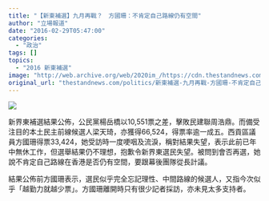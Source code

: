 ```yaml
---
title: "【新東補選】九月再戰？　方國珊：不肯定自己路線仍有空間"
author: "立場報道"
date: "2016-02-29T05:47:00"
categories:
  - "政治"
tags: []
topics:
  - "2016 新東補選"
image: "http://web.archive.org/web/2020im_/https://cdn.thestandnews.com/media/photos/cache/fong_zdTqf_1200x0.png"
original_url: "thestandnews.com/politics/新東補選-九月再戰-方國珊-不肯定自己路線仍有空間"
---
```

![](http://web.archive.org/web/2020im_/https://cdn.thestandnews.com/media/photos/cache/fong_zdTqf_1200x0.png)

新界東補選結果公佈，公民黨楊岳橋以10,551票之差，擊敗民建聯周浩鼎。而備受注目的本土民主前線候選人梁天琦，亦獲得66,524，得票率逾一成五。西貢區議員方國珊得票33,424，她受訪時一度哽咽及流淚，稱對結果失望，表示此前已年中無休工作，但選舉結果仍不理想，抱歉令新界東選民失望。被問到會否再選，她說不肯定自己路線在香港是否仍有空間，要跟幕後團隊從長計議。

結果公佈前方國珊表示，選民似乎完全忘記理性、中間路線的候選人，又指今次似乎「越勤力就越少票」。方國珊離開時只有很少記者採訪，亦未見太多支持者。